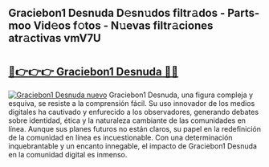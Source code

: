 ## Graciebon1 Desnuda D𝚎sn𝚞dos filtr𝚊dos - Parts-moo Vid𝚎os f𝚘tos - N𝚞evas filtr𝚊ciones atr𝚊ctivas vmV7U

# <h2><a href="http://mb4mof.tromn.icu/?c=Graciebon1+Desnuda">🔗👉👉👉 Graciebon1 Desnuda 🔗🔗</a></h2>

[![Graciebon1 Desnuda nuevo](https://i.imgur.com/pEAQMta.gif)](http://mb4mof.tromn.icu/?c=Graciebon1+Desnuda)
Graciebon1 Desnuda, una figura compleja y esquiva, se resiste a la comprensión fácil. Su uso innovador de los medios digitales ha cautivado y enfurecido a los observadores, generando debates sobre identidad, ética y la naturaleza cambiante de las comunidades en línea. Aunque sus planes futuros no están claros, su papel en la redefinición de la comunidad en línea es incuestionable. Con una determinación inquebrantable y un encanto innegable, el impacto de Graciebon1 Desnuda en la comunidad digital es inmenso.
